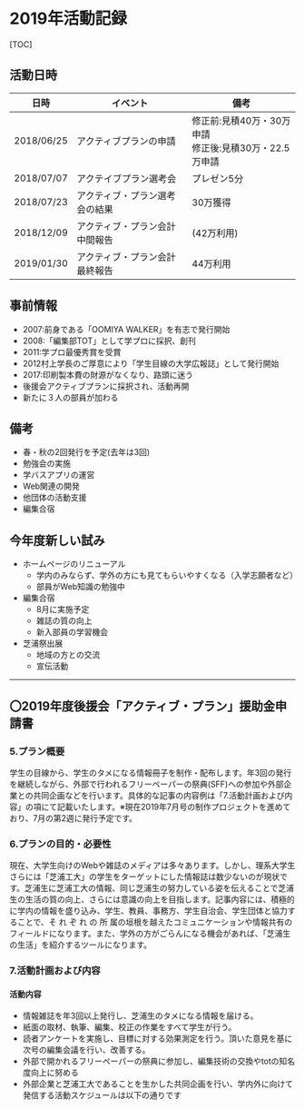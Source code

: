 # 2019年活動記録



[TOC]

## 活動日時

| 日時       | イベント                       | 備考                                                       |
| ---------- | ------------------------------ | ---------------------------------------------------------- |
| 2018/06/25 | アクティブプランの申請         | 修正前:見積40万・30万申請<br />修正後:見積30万・22.5万申請 |
| 2018/07/07 | アクテイブプラン選考会         | プレゼン5分                                                |
| 2018/07/23 | アクティブ・プラン選考会の結果 | 30万獲得                                                   |
| 2018/12/09 | アクティブ・プラン会計中間報告 | (42万利用)                                                 |
| 2019/01/30 | アクティブ・プラン会計最終報告 | 44万利用                                                   |

## 事前情報

- 2007:前身である「OOMIYA WALKER」を有志で発行開始
- 2008:「編集部TOT」として学プロに採択、創刊
- 2011:学プロ最優秀賞を受賞
- 2012村上学長のご厚意により「学生目線の大学広報誌」として発行開始
- 2017:印刷製本費の財源がなくなり、路頭に迷う
- 後援会アクティブプランに採択され、活動再開            
- 新たに３人の部員が加わる



## 備考

- 春・秋の2回発行を予定(去年は3回)
- 勉強会の実施
- 学バスアプリの運営
- Web関連の開発
- 他団体の活動支援
- 編集合宿



## 今年度新しい試み

- ホームページのリニューアル
  - 学内のみならず、学外の方にも見てもらいやすくなる（入学志願者など）
  - 部員がWeb知識の勉強中
- 編集合宿
  - 8月に実施予定
  - 雑誌の質の向上
  - 新入部員の学習機会
- 芝浦祭出展
  - 地域の方との交流
  - 宣伝活動



------



## 〇2019年度後援会「アクティブ・プラン」援助金申請書

### 5.プラン概要

学生の目線から、学生のタメになる情報冊子を制作・配布します。年3回の発行を継続しながら、外部で行われるフリーペーパーの祭典(SFF)への参加や外部企業との共同企画などを行います。具体的な記事の内容例は「7.活動計画および内容」の項にて記載いたします。※現在2019年7月号の制作プロジェクトを進めており、7月の第2週に発行予定です。



### 6.プランの目的・必要性

現在、大学生向けのWebや雑誌のメディアは多々あります。しかし、理系大学生さらには「芝浦工大」の学生をターゲットにした情報誌は数少ないのが現状です。芝浦生に芝浦工大の情報、同じ芝浦生の努力している姿を伝えることで芝浦生の生活の質の向上、さらには意識の向上を目指します。記事内容には、積極的に学内の情報を盛り込み、学生、教員、事務方、学生自治会、学生団体と協力することで、そ れ ぞ れ の 所 属の垣根を越えたコミュニケーションや情報共有のフィールドになります。また、学外の方がごらんになる機会があれば、「芝浦生の生活」を紹介するツールになります。



### 7.活動計画および内容

#### 活動内容

- 情報雑誌を年3回以上発行し、芝浦生のタメになる情報を届ける。
- 紙面の取材、執筆、編集、校正の作業をすべて学生が行う。
- 読者アンケートを実施し、目標に対する効果測定を行う。頂いた意見を基に次号の編集会議を行い、改善する。
- 外部で開かれるフリーペーパーの祭典に参加し、編集技術の交換やtotの知名度向上に努める
- 外部企業と芝浦工大であることを生かした共同企画を行い、学内外に向けて発信する活動スケジュールは以下の通りです
